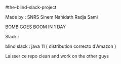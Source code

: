 #the-blind-slack-project

Made by : SNRS
Sinem
Nahidath
Radja
Sami

BOMB GOES BOOM IN 1 DAY

Slack : 

blind slack : java 11 (
  distribution correcto d'Amazon
)

Laisser ce repo clean and work on the other guys
